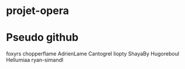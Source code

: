 # projet-opera

# Pseudo github
foxyrs
chopperflame
AdrienLame
Cantogrel
liopty
ShayaBy
Hugoreboul
Hellumiaa
ryan-simandl
